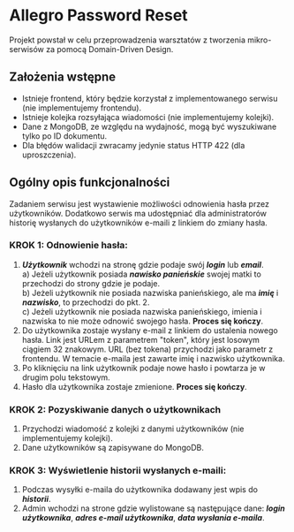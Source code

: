 # Allegro Password Reset
Projekt powstał w celu przeprowadzenia warsztatów z tworzenia mikro-serwisów za pomocą Domain-Driven Design.

## Założenia wstępne
 - Istnieje frontend, który będzie korzystał z implementowanego serwisu (nie implementujemy frontendu).
 - Istnieje kolejka rozsyłająca wiadomości (nie implementujemy kolejki).
 - Dane z MongoDB, ze względu na wydajność, mogą być wyszukiwane tylko po ID dokumentu.
 - Dla błędów walidacji zwracamy jedynie status HTTP 422 (dla uproszczenia). 
 
## Ogólny opis funkcjonalności
Zadaniem serwisu jest wystawienie możliwości odnowienia hasła przez użytkowników.
Dodatkowo serwis ma udostępniać dla administratorów historię wysłanych do użytkowników e-maili z linkiem do zmiany hasła.

### KROK 1: Odnowienie hasła:
1. **_Użytkownik_** wchodzi na stronę gdzie podaje swój **_login_** lub **_email_**.  
    a) Jeżeli użytkownik posiada **_nawisko panieńskie_** swojej matki to przechodzi do strony gdzie je podaje.  
    b) Jeżeli użytkownik nie posiada nazwiska panieńskiego, ale ma **_imię_** i **_nazwisko_**, to przechodzi do pkt. 2.  
    c) Jeżeli użytkownik nie posiada nazwiska panieńskiego, imienia i nazwiska to nie może odnowić swojego hasła. **Proces się kończy**.
2. Do użytkownika zostaje wysłany e-mail z linkiem do ustalenia nowego hasła.
Link jest URLem z parametrem "token", który jest losowym ciągiem 32 znakowym.
URL (bez tokena) przychodzi jako parametr z frontendu.
W temacie e-maila jest zawarte imię i nazwisko użytkownika.
3. Po kliknięciu na link użytkownik podaje nowe hasło i powtarza je w drugim polu tekstowym.
4. Hasło dla użytkownika zostaje zmienione. **Proces się kończy**.

### KROK 2: Pozyskiwanie danych o użytkownikach
1. Przychodzi wiadomość z kolejki z danymi użytkowników (nie implementujemy kolejki).
2. Dane użytkowników są zapisywane do MongoDB.

### KROK 3: Wyświetlenie historii wysłanych e-maili:
1. Podczas wysyłki e-maila do użytkownika dodawany jest wpis do **_historii_**.
2. Admin wchodzi na strone gdzie wylistowane są następujące dane: **_login użytkownika_**, **_adres e-mail użytkownika_**, **_data wysłania e-maila_**.
